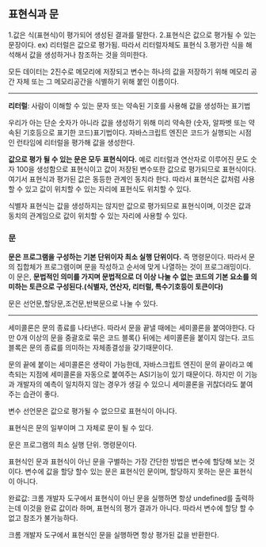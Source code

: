 ## 표현식과 문

1.값은 식(표현식)이 평가되어 생성된 결과를 말한다. 
2.표현식은 값으로 평가될 수 있는 문장이다. ex) 리터럴은 값으로 평가됨. 따라서 리터럴자체도 표현식
3.평가란 식을 해석해서 값을 생성하거나 참조하는 것을 의미한다.

모든 데이터는 2진수로 메모리에 저장되고 변수는 하나의 값을 저장하기 위해 
메모리 공간 자체 또는 그 메모리공간을 식별하기 위해 붙인 이름이다.

---
**리터럴**: 사람이 이해할 수 있는 문자 또는 약속된 기호를 사용해 값을 생성하는 표기법

우리가 아는 단순 숫자가 아니라 값을 생성하기 위해 미리 약속한 (숫자, 알파벳 또는 약속된 기호등으로 표기한 코드)표기법이다.
자바스크립트 엔진은 코드가 실행되는 시점인 런타임에 리터럴을 평가해 값을 생성한다.

__값으로 평가 될 수 있는 문은 모두 표현식이다.__ 예로 리터럴과 연산자로 이루어진 문도 숫자 100을 생성함으로 표현식이고 값이 저장된 변수또한 값으로 평가되므로 표현식이다. 여기서 표현식과 평가된 값은 동등한 관계인 동치라 한다. 따라서 표현식은 값처럼 사용할 수 있고 값이 위치할 수 있는 자리에 표현식도 위치할 수 있다.

식별자 표현식는 값을 생성하지는 않지만 값으로 평가되므로 표현식이며, 이것은 값과 동치의
관계임으로 값이 위치할 수 있는 자리에 사용할 수 있다.

### 문

__문은 프로그램을 구성하는 기본 단위이자 최소 실행 단위이다.__ 즉 명령문이다.
따라서 문의 집합체가 프로그램이며 문을 작성하고 순서에 맞게 나열하는 것이 프로그래밍이다.
이 문은, **문법적인 의미를 가지며 문법적으로 더 이상 나눌 수 없는 코드의 기본 요소를 의미하는 토큰으로 구성된다.(식별자, 연산자, 리터럴, 특수기호등이 토큰이다)**

문은 선언문,할당문,조건문,반복문으로 나눌 수 있다.

---
세미콜론은 문의 종료를 나타낸다. 따라서 문을 끝낼 때에는 세미콜론을 붙여야한다.
다만 0개 이상의 문을 중괄호로 묶은 코드 블록{} 뒤에는 세미콜론을 붙이지 않는다.
코드 블록은 문의 종료를 의미하는 자체종결성을 갖기때문이다.

문의 끝에 붙이는 세미콜론은 생략이 가능한데, 자바스크립트 엔진이 문의 끝이라고 예측되는 지점에
세미콜론을 자동으로 붙여주는 ASI기능이 있기 때문이다. 하지만 이 기능과 개발자의 예측이
일치하지 않는 경우가 생길 수 있으니 세미콜론을 귀찮더라도 붙여주는 습관이 좋다.

변수 선언문은 값으로 평가될 수 없으므로 표현식이 아니다.

표현식은 문의 일부이며 그 자체로 문이 될 수 있다.

문은 프로그램의 최소 실행 단위. 명령문이다.

표현식인 문과 표현식이 아닌 문을 구별하는 가장 간단한 방법은 변수에 할당해 보는 것이다.
변수에 값을 할당 할수 있는 문은 표현식인 문이며, 할당하지 못하는 문은 표현식이 아니다.

완료값: 크롬 개발자 도구에서 표현식이 아닌 문을 실행하면 항상 undefined를 출력하는데 이것을 
완료 값이라 하며, 표현식의 평가 결과가 아니다. 따라서 변수에 할당 할 수 없고 참조가 불가능하다.

크롬 개발자 도구에서 표현식인 문을 실행하면 항상 평가된 값을 반환한다.
